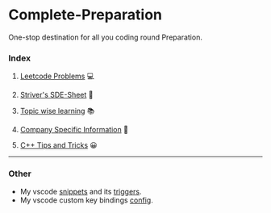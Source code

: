 # Complete-Preparation

One-stop destination for all you coding round Preparation.

### Index

1. [Leetcode Problems](Leetcode/README.md) 💻

2. [Striver's SDE-Sheet](SDE-Sheet/README.md) 📄

3. [Topic wise learning](Topic-Wise/README.md) 📚

4. [Company Specific Information](Company-specific/README.md) 🏢

5. [C++ Tips and Tricks](./cpp_tips_and_tricks.md) 😀

---

### Other

-   My vscode [snippets](./vscode_snippet_cpp.json) and its [triggers](./vscode_snippet_triggers.txt).
-   My vscode custom key bindings [config](./vscode_key_bindings.json).
